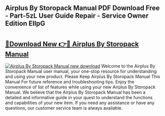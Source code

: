 ## Airplus By Storopack Manual PDF Download Free - Part-5zL User Guide Repair - Service Owner Edition ElIpG

# <h2><a href="http://bc258.oget.top/?id=Airplus+By+Storopack+Manual">🔗Download New 👉🔴 Airplus By Storopack Manual</a></h2>

[![Airplus By Storopack Manual new download](https://i.imgur.com/5g1atiW.png)](http://bc258.oget.top/?id=Airplus+By+Storopack+Manual)
Welcome to the Airplus By Storopack Manual user manual, your one-stop resource for understanding and using your new product. Please Keep Airplus By Storopack Manual This Manual For future reference and troubleshooting tips. Enjoy the convenience of list of features while using your new Airplus By Storopack Manual. We believe that the Airplus By Storopack Manual has been a detailed and informative guide in your quest to understand the functions and capabilities of your new item. If you need any assistance or have any questions, our customer service team is always available.
